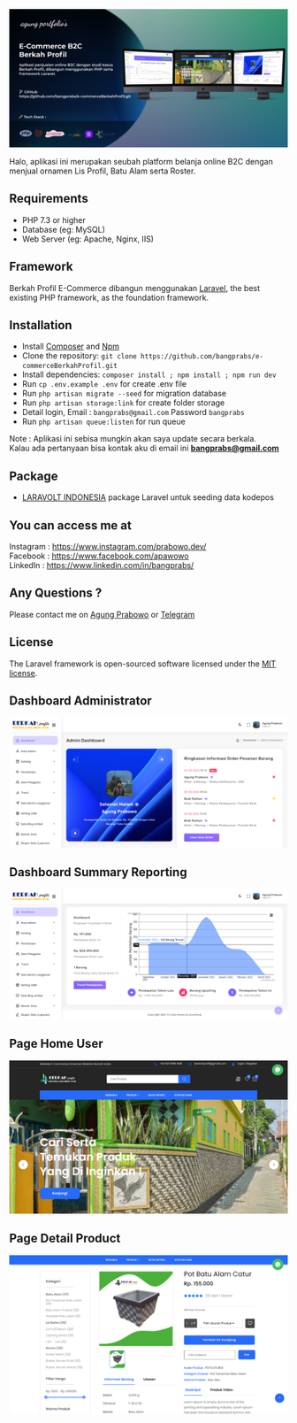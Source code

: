 <img src="https://github.com/bangprabs/e-commerceBerkahProfil/blob/master/img_starter_berkahapps/Berkah%20Commerce.png" />
<p>Halo, aplikasi ini merupakan seubah platform belanja online B2C dengan menjual ornamen Lis Profil, Batu Alam serta Roster.<br>

## Requirements

* PHP 7.3 or higher
* Database (eg: MySQL)
* Web Server (eg: Apache, Nginx, IIS)
    
## Framework

Berkah Profil E-Commerce dibangun menggunakan [Laravel](http://laravel.com), the best existing PHP framework, as the foundation framework.

## Installation

* Install [Composer](https://getcomposer.org/download) and [Npm](https://nodejs.org/en/download)
* Clone the repository: `git clone https://github.com/bangprabs/e-commerceBerkahProfil.git`
* Install dependencies: `composer install ; npm install ; npm run dev`
* Run `cp .env.example .env` for create .env file
* Run `php artisan migrate --seed` for migration database
* Run `php artisan storage:link` for create folder storage
* Detail login, Email : `bangprabs@gmail.com` Password `bangprabs`
* Run `php artisan queue:listen` for run queue
    
Note : Aplikasi ini sebisa mungkin akan saya update secara berkala.<br>
Kalau ada pertanyaan bisa kontak aku di email ini <b>bangprabs@gmail.com</b>
</p>

## Package
- [LARAVOLT INDONESIA](https://github.com/laravolt/indonesia) package Laravel untuk seeding data kodepos

## You can access me at

Instagram : <a href="https://www.instagram.com/prabowo.dev/" target="_blank">https://www.instagram.com/prabowo.dev/</a><br>
Facebook :  <a href="https://www.facebook.com/apawowo" target="_blank">https://www.facebook.com/apawowo</a> <br>
LinkedIn : <a href="https://www.linkedin.com/in/bangprabs/" target="_blank">https://www.linkedin.com/in/bangprabs/</a>  <br>

## Any Questions ?

Please contact me on [Agung Prabowo](mailto:bangprabs@gmail.com?subject=[GitHub]%20Question%20Halo) or [Telegram](https://t.me/bangprabs)

## License

The Laravel framework is open-sourced software licensed under the [MIT license](https://opensource.org/licenses/MIT).

## Dashboard Administrator
<img src="https://github.com/bangprabs/e-commerceBerkahProfil/blob/master/img_starter_berkahapps/home%20admin.png" />

## Dashboard Summary Reporting
<img src="https://github.com/bangprabs/e-commerceBerkahProfil/blob/master/img_starter_berkahapps/home%20ringkasan.png" />

## Page Home User
<img src="https://github.com/bangprabs/e-commerceBerkahProfil/blob/master/img_starter_berkahapps/homescreen.png" />

## Page Detail Product
<img src="https://github.com/bangprabs/e-commerceBerkahProfil/blob/master/img_starter_berkahapps/detail.png" />
